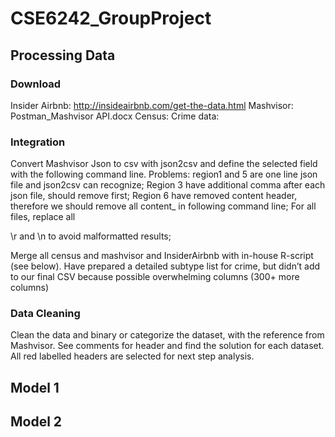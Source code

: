 # CSE6242_GroupProject
## Processing Data
### Download
Insider Airbnb:  http://insideairbnb.com/get-the-data.html
Mashvisor: Postman_Mashvisor API.docx
Census: 
Crime data:


### Integration
Convert Mashvisor Json to csv with json2csv and define the selected field with the following command line.
Problems: region1 and 5 are one line json file and json2csv can recognize;
Region 3 have additional comma after each json file, should remove first;
Region 6 have removed content header, therefore we should remove all content_ in following command line;
For all files, replace all <p></p> \r and \n to avoid malformatted results;

Merge all census and mashvisor and InsiderAirbnb with in-house R-script (see below). 
Have prepared a detailed subtype list for crime, but didn’t add to our final CSV because possible overwhelming columns (300+ more columns)

### Data Cleaning

Clean the data and binary or categorize the dataset, with the reference from Mashvisor. See comments for header and find the solution for each dataset. All red labelled headers are selected for next step analysis. 


## Model 1
## Model 2
